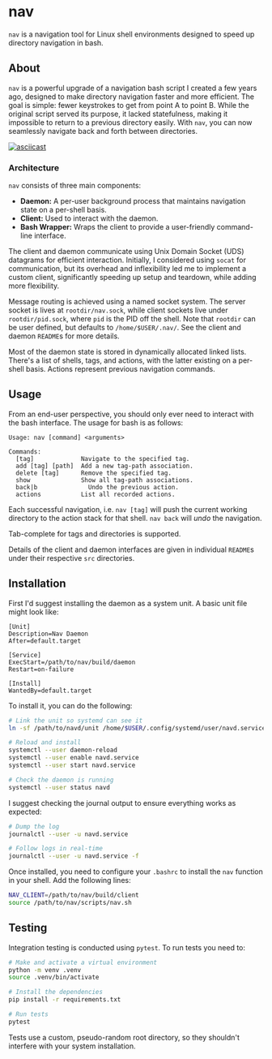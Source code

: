 # nav
`nav` is a navigation tool for Linux shell environments designed to speed up
directory navigation in bash. 

## About
`nav` is a powerful upgrade of a navigation bash script I created a few years
ago, designed to make directory navigation faster and more efficient. The goal
is simple: fewer keystrokes to get from point A to point B. While the original
script served its purpose, it lacked statefulness, making it impossible to
return to a previous directory easily. With `nav`, you can now seamlessly
navigate back and forth between directories.

[![asciicast](https://asciinema.org/a/EEpdDuyA8H9BkSPjTO3SNW6nS.svg)](https://asciinema.org/a/EEpdDuyA8H9BkSPjTO3SNW6nS)

### Architecture
`nav` consists of three main components:
- **Daemon:** A per-user background process that maintains navigation state on a
  per-shell basis.
- **Client:** Used to interact with the daemon.
- **Bash Wrapper:** Wraps the client to provide a user-friendly command-line
  interface.

The client and daemon communicate using Unix Domain Socket (UDS) datagrams for
efficient interaction. Initially, I considered using `socat` for communication,
but its overhead and inflexibility led me to implement a custom client,
significantly speeding up setup and teardown, while adding more flexibility.

Message routing is achieved using a named socket system. The server socket is
lives at `rootdir/nav.sock`, while client sockets live under `rootdir/pid.sock`,
where `pid` is the PID off the shell. Note that `rootdir` can be user defined,
but defaults to `/home/$USER/.nav/`. See the client and daemon `README`s for
more details.

Most of the daemon state is stored in dynamically allocated linked lists.
There's a list of shells, tags, and actions, with the latter existing on a
per-shell basis. Actions represent previous navigation commands.

## Usage
From an end-user perspective, you should only ever need to interact with the
bash interface. The usage for bash is as follows:
```
Usage: nav [command] <arguments>

Commands:
  [tag]             Navigate to the specified tag.
  add [tag] [path]  Add a new tag-path association.
  delete [tag]      Remove the specified tag.
  show              Show all tag-path associations.
  back|b              Undo the previous action.
  actions           List all recorded actions.
```
Each successful navigation, i.e. `nav [tag]` will push the current working
directory to the action stack for that shell. `nav back` will *undo* the
navigation.

Tab-complete for tags and directories is supported.

Details of the client and daemon interfaces are given in individual `README`s
under their respective `src` directories.

## Installation
First I'd suggest installing the daemon as a system unit. A basic unit file
might look like:
```
[Unit]
Description=Nav Daemon
After=default.target

[Service]
ExecStart=/path/to/nav/build/daemon
Restart=on-failure

[Install]
WantedBy=default.target
```

To install it, you can do the following:
```bash
# Link the unit so systemd can see it
ln -sf /path/to/navd/unit /home/$USER/.config/systemd/user/navd.service

# Reload and install
systemctl --user daemon-reload
systemctl --user enable navd.service
systemctl --user start navd.service

# Check the daemon is running
systemctl --user status navd
```

I suggest checking the journal output to ensure everything works as expected:
```bash
# Dump the log
journalctl --user -u navd.service

# Follow logs in real-time
journalctl --user -u navd.service -f
```

Once installed, you need to configure your `.bashrc` to install the `nav`
function in your shell. Add the following lines:
```bash
NAV_CLIENT=/path/to/nav/build/client
source /path/to/nav/scripts/nav.sh
```

## Testing
Integration testing is conducted using `pytest`. To run tests you need to:
```bash
# Make and activate a virtual environment
python -m venv .venv
source .venv/bin/activate

# Install the dependencies
pip install -r requirements.txt

# Run tests
pytest
```

Tests use a custom, pseudo-random root directory, so they shouldn't interfere
with your system installation.
